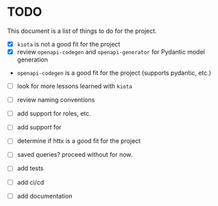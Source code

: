 # TODO

This document is a list of things to do for the project.

- [x] `kiota` is not a good fit for the project
- [x] review `openapi-codegen` and `openapi-generator` for Pydantic model generation
- `openapi-codegen` is a good fit for the project (supports pydantic, etc.)
- [ ] look for more lessons learned with `kiota`
- [ ] review naming conventions
- [ ] add support for roles, etc. 
- [ ] add support for 
- [ ] determine if httx is a good fit for the project

- [ ] saved queries? proceed without for now. 

- [ ] add tests
- [ ] add ci/cd
- [ ] add documentation
